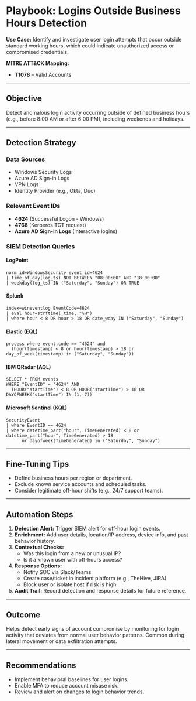 # Playbook: Logins Outside Business Hours Detection

**Use Case:** Identify and investigate user login attempts that occur outside standard working hours, which could indicate unauthorized access or compromised credentials.

**MITRE ATT&CK Mapping:**
- **T1078** – Valid Accounts

---

## Objective

Detect anomalous login activity occurring outside of defined business hours (e.g., before 8:00 AM or after 6:00 PM), including weekends and holidays.

---

## Detection Strategy

### Data Sources
- Windows Security Logs
- Azure AD Sign-in Logs
- VPN Logs
- Identity Provider (e.g., Okta, Duo)

### Relevant Event IDs
- **4624** (Successful Logon - Windows)
- **4768** (Kerberos TGT request)
- **Azure AD Sign-in Logs** (Interactive logins)

### SIEM Detection Queries

#### LogPoint
```logpoint
norm_id=WindowsSecurity event_id=4624
| time_of_day(log_ts) NOT BETWEEN "08:00:00" AND "18:00:00"
| weekday(log_ts) IN ("Saturday", "Sunday") OR TRUE
```

#### Splunk
```spl
index=wineventlog EventCode=4624
| eval hour=strftime(_time, "%H")
| where hour < 8 OR hour > 18 OR date_wday IN ("Saturday", "Sunday")
```

#### Elastic (EQL)
```eql
process where event.code == "4624" and 
  (hour(timestamp) < 8 or hour(timestamp) > 18 or day_of_week(timestamp) in ("Saturday", "Sunday"))
```

#### IBM QRadar (AQL)
```aql
SELECT * FROM events
WHERE "EventID" = '4624' AND 
  (HOUR("startTime") < 8 OR HOUR("startTime") > 18 OR DAYOFWEEK("startTime") IN (1, 7))
```

#### Microsoft Sentinel (KQL)
```kql
SecurityEvent
| where EventID == 4624
| where datetime_part("hour", TimeGenerated) < 8 or datetime_part("hour", TimeGenerated) > 18
      or dayofweek(TimeGenerated) in ("Saturday", "Sunday")
```

---

## Fine-Tuning Tips

- Define business hours per region or department.
- Exclude known service accounts and scheduled tasks.
- Consider legitimate off-hour shifts (e.g., 24/7 support teams).

---

## Automation Steps

1. **Detection Alert:** Trigger SIEM alert for off-hour login events.
2. **Enrichment:** Add user details, location/IP address, device info, and past behavior history.
3. **Contextual Checks:**
   - Was this login from a new or unusual IP?
   - Is it a known user with off-hours access?
4. **Response Options:**
   - Notify SOC via Slack/Teams
   - Create case/ticket in incident platform (e.g., TheHive, JIRA)
   - Block user or isolate host if risk is high
5. **Audit Trail:** Record detection and response details for future reference.

---

## Outcome

Helps detect early signs of account compromise by monitoring for login activity that deviates from normal user behavior patterns. Common during lateral movement or data exfiltration attempts.

---

## Recommendations

- Implement behavioral baselines for user logins.
- Enable MFA to reduce account misuse risk.
- Review and alert on changes to login behavior trends.

